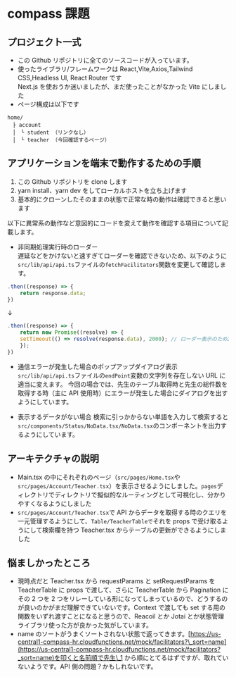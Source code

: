 # compass 課題

## プロジェクト一式

- この Github リポジトリに全てのソースコードが入っています。
- 使ったライブラリ/フレームワークは React,Vite,Axios,Tailwind CSS,Headless UI, React Router です  
  Next.js を使おうか迷いましたが、まだ使ったことがなかった Vite にしました
- ページ構成は以下です

```
home/
　├ account
　│　└ student （リンクなし）
　│　└ teacher （今回確認するページ）
```

## アプリケーションを端末で動作するための手順

1. この Github リポジトリを clone します
2. yarn install、yarn dev をしてローカルホストを立ち上げます
3. 基本的にクローンしたそのままの状態で正常な時の動作は確認できると思います

以下に異常系の動作など意図的にコードを変えて動作を確認する項目について記載します。

- 非同期処理実行時のローダー  
  遅延などをかけないと速すぎてローダーを確認できないため、以下のように`src/lib/api/api.ts`ファイルの`fetchFacilitators`関数を変更して確認します。

```ts
.then((response) => {
    return response.data;
})
```

↓

```ts
.then((response) => {
    return new Promise((resolve) => {
    setTimeout(() => resolve(response.data), 2000); // ローダー表示のため2秒遅らせる
    });
})
```

- 通信エラーが発生した場合のポップアップダイアログ表示
  `src/lib/api/api.ts`ファイルの`endPoint`変数の文字列を存在しない URL に適当に変えます。
  今回の場合では、先生のテーブル取得時と先生の総件数を取得する時（主に API 使用時）にエラーが発生した場合にダイアログを出すようにしています。

- 表示するデータがない場合
  検索に引っかからない単語を入力して検索すると`src/components/Status/NoData.tsx/NoData.tsx`のコンポーネントを出力するようにしています。

## アーキテクチャの説明

- Main.tsx の中にそれぞれのページ（`src/pages/Home.tsx`や`src/pages/Account/Teacher.tsx`）を表示させるようにしました。`pages`ディレクトリでディレクトリで擬似的なルーティングとして可視化し、分かりやすくなるようにしました
- `src/pages/Account/Teacher.tsx`で API からデータを取得する時のクエリを一元管理するようにして、`Table/TeacherTableで`それを props で受け取るようにして検索欄を持つ Teacher.tsx からテーブルの更新ができるようにしました

## 悩ましかったところ

- 現時点だと Teacher.tsx から requestParams と setRequestParams を TeacherTable に props で渡して、さらに TeacherTable から Pagination にその 2 つを 2 つをリレーしている形になってしまっているので、どうするのが良いのかがまだ理解できていないです。Context で渡しても set する用の関数をいずれ渡すことになると思うので、Reacoil とか Jotai とか状態管理ライブラリ使った方が良かった気がしています。
- name のソートがうまくソートされない状態で返ってきます。[https://us-central1-compass-hr.cloudfunctions.net/mock/facilitators?\_sort=name](https://us-central1-compass-hr.cloudfunctions.net/mock/facilitators?_sort=name)を叩くと名前順で先生\_1 から順にとてるはずですが、取れていないようです。API 側の問題？かもしれないです。
